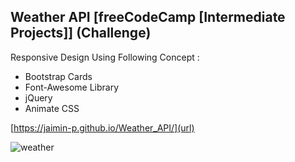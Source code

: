 Weather API [freeCodeCamp [Intermediate Projects]] (Challenge) 
-----------------------------------------------------------------------------
Responsive Design Using Following Concept : 

-  Bootstrap Cards
-  Font-Awesome Library
-  jQuery
-  Animate CSS

[https://jaimin-p.github.io/Weather_API/](url)

![weather](https://user-images.githubusercontent.com/37629359/45275977-c5663b80-b48d-11e8-8e23-307d6b585d0b.PNG)
